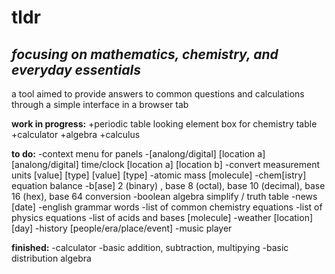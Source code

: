 tldr
==============
*focusing on mathematics, chemistry, and everyday essentials*
--------------

a tool aimed to provide answers to common questions and calculations through a simple interface in a browser tab

**work in progress:**
+periodic table looking element box for chemistry table
+calculator
+algebra
+calculus

**to do:**
-context menu for panels
-[analong/digital] [location a] [analong/digital] time/clock [location a] [location b]
-convert measurement units [value] [type] [value] [type]
-atomic mass [molecule]
-chem[istry] equation balance
-b[ase] 2 (binary) , base 8 (octal), base 10 (decimal), base 16 (hex), base 64 conversion
-boolean algebra simplify / truth table 
-news [date]
-english grammar words
-list of common chemistry equations
-list of physics equations
-list of acids and bases [molecule]
-weather [location] [day]
-history [people/era/place/event]
-music player <audio>
-cooking times and instructions
    
**finished:**
-calculator
-basic addition, subtraction, multipying
-basic distribution algebra
